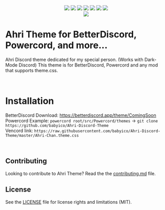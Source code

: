 <div align="center">
<a href="https://github.com/babyico/Ahri-Discord-Theme/releases"><img src="https://img.shields.io/github/v/release/babyico/Ahri-Discord-Theme?color=461D7D" /></a> 
<a href="https://github.com/babyico/Ahri-Discord-Theme/releases"><img src="https://img.shields.io/github/downloads/babyico/Ahri-Discord-Theme/total?color=461d7d" /></a>
<a href="https://github.com/babyico/Ahri-Discord-Theme/releases"><img src="https://img.shields.io/github/repo-size/babyico/ahri-discord-theme?color=461d7d&label=file%20size" /></a>
<a href="https://dsc.gg/rawrberry"><img src="https://img.shields.io/discord/484502176245350410?color=461d7d&label=Chat&logo=discord&logoColor=white" /></a>
<a href="https://github.com/babyico/Ahri-Discord-Theme"><img src="https://img.shields.io/github/stars/babyico/Ahri-Discord-Theme?color=461d7d" /></a>
<a href="https://github.com/babyico/Ahri-Discord-Theme"><img src="https://img.shields.io/github/forks/babyico/Ahri-Discord-Theme?color=461d7d" /></a>
<a href="https://twitter.com/intent/user?screen_name=babyiconical"><img src="https://img.shields.io/twitter/follow/babyiconical?logoColor=461d7d" /></a>
  
  
  
</div>
  
<div align="center">
<img src="https://i.imgur.com/yohdaD7.png">
</div>

<h1> Ahri Theme for BetterDiscord, Powercord, and more...</h1>
<p>
Ahri Discord theme dedicated for my special person. (Works with Dark-Mode Discord) 
This theme is for BetterDiscord, Powercord and any mod that supports theme.css.
</p>

<br>

<h1> Installation </h1>
<p>
BetterDiscord Download: <a href="https://betterdiscord.app/Download?id=">https://betterdiscord.app/theme/ComingSoon</a> <br>
Powercord Example: <code>powercord root/src/Powercord/themes</code> -> <code>git clone https://github.com/babyico/Ahri-Discord-Theme</code><br>
Vencord link: <code>https://raw.githubusercontent.com/babyico/Ahri-Discord-Theme/master/Ahri-Chan.theme.css</code><br>
<p>
<br>

<h2> Contributing </h2>
<p>
Looking to contribute to Ahri Theme? Read the the <a href="https://github.com/babyico/Ahri-Discord-Theme/blob/master/CONTRIBUTING.md">contributing.md</a> file.
</p>

<h2> License </h2>
<p>
See the <a href="https://github.com/babyico/Ahri-Discord-Theme/blob/master/LICENSE.md">LICENSE</a> file for license rights and limitations (MIT).
</p>
